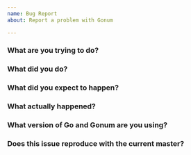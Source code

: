 ```yaml
---
name: Bug Report
about: Report a problem with Gonum

---
```

<!--
Please make sure your issue title matches the Go convention; a summary
of the problem, prefixed by the primary affected package.
-->
### What are you trying to do?


### What did you do?
<!--
Please include a link to a minimal reproducer here. Preferably this should
be a complete runnable example at https://play.golang.org/.
-->


### What did you expect to happen?


### What actually happened?


### What version of Go and Gonum are you using?
<!--
Paste the output of `go version` and if you are installing Gonum from source, paste
the output of `(cd $(go env GOPATH)/src/github.com/jingcheng-WU/gonum && git rev-parse HEAD)`.
If you are using modules, also paste the output of `grep github.com/jingcheng-WU/gonum go.sum`,
executed in the root of your dependent module.
-->


### Does this issue reproduce with the current master?

